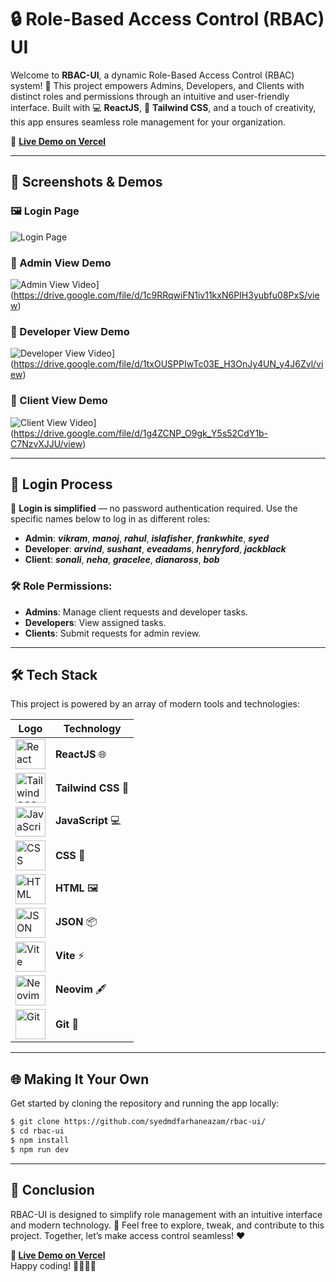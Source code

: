 # 🔒 Role-Based Access Control (RBAC) UI

Welcome to **RBAC-UI**, a dynamic Role-Based Access Control (RBAC) system! 🚀 This project empowers Admins, Developers, and Clients with distinct roles and permissions through an intuitive and user-friendly interface. Built with 💻 **ReactJS**, 🎨 **Tailwind CSS**, and a touch of creativity, this app ensures seamless role management for your organization.

🌟 **[Live Demo on Vercel](https://rbac-ui-silk.vercel.app/)**

---

## 📸 Screenshots & Demos

### 🖼️ Login Page
![Login Page](https://drive.google.com/uc?id=1EpwhJiGlg7LllrrAIGonWROh61RRgyzZ)

### 🎥 Admin View Demo
![Admin View Video](https://img.youtube.com/vi/1c9RRqwiFN1iv11kxN6PIH3yubfu08PxS/0.jpg)](https://drive.google.com/file/d/1c9RRqwiFN1iv11kxN6PIH3yubfu08PxS/view)

### 🎥 Developer View Demo
![Developer View Video](https://img.youtube.com/vi/1txOUSPPIwTc03E_H3OnJy4UN_y4J6Zvl/0.jpg)](https://drive.google.com/file/d/1txOUSPPIwTc03E_H3OnJy4UN_y4J6Zvl/view)

### 🎥 Client View Demo
![Client View Video](https://img.youtube.com/vi/1g4ZCNP_O9gk_Y5s52CdY1b-C7NzvXJJU/0.jpg)](https://drive.google.com/file/d/1g4ZCNP_O9gk_Y5s52CdY1b-C7NzvXJJU/view)

---

## 🔑 Login Process

📝 **Login is simplified** — no password authentication required. Use the specific names below to log in as different roles:

- **Admin**: _***vikram***_, _***manoj***_, _***rahul***_, _***islafisher***_, _***frankwhite***_, _***syed***_
- **Developer**: _***arvind***_, _***sushant***_, _***eveadams***_, _***henryford***_, _***jackblack***_
- **Client**: _***sonali***_, _***neha***_, _***gracelee***_, _***dianaross***_, _***bob***_

### 🛠 Role Permissions:
- **Admins**: Manage client requests and developer tasks.
- **Developers**: View assigned tasks.
- **Clients**: Submit requests for admin review.

---

## 🛠 Tech Stack
This project is powered by an array of modern tools and technologies:

<table>
  <thead>
    <tr>
      <th>Logo</th>
      <th>Technology</th>
    </tr>
  </thead>
  <tbody>
    <tr>
      <td><img src="https://img.icons8.com/color/48/000000/react-native.png" alt="React" width="48" height="48"></td>
      <td><b>ReactJS</b> 🌐</td>
    </tr>
    <tr>
      <td><img src="https://via.placeholder.com/48" alt="Tailwind CSS" width="48" height="48"></td>
      <td><b>Tailwind CSS</b> 🎨</td>
    </tr>
    <tr>
      <td><img src="https://img.icons8.com/color/48/000000/javascript.png" alt="JavaScript" width="48" height="48"></td>
      <td><b>JavaScript</b> 💻</td>
    </tr>
    <tr>
      <td><img src="https://img.icons8.com/color/48/000000/css3.png" alt="CSS" width="48" height="48"></td>
      <td><b>CSS</b> 🎨</td>
    </tr>
    <tr>
      <td><img src="https://img.icons8.com/color/48/000000/html-5--v1.png" alt="HTML" width="48" height="48"></td>
      <td><b>HTML</b> 🖼️</td>
    </tr>
    <tr>
      <td><img src="https://img.icons8.com/color/48/000000/json.png" alt="JSON" width="48" height="48"></td>
      <td><b>JSON</b> 📦</td>
    </tr>
    <tr>
      <td><img src="https://vitejs.dev/logo.svg" alt="Vite" width="48" height="48"></td>
      <td><b>Vite</b> ⚡</td>
    </tr>
    <tr>
      <td><img src="https://upload.wikimedia.org/wikipedia/commons/3/3a/Neovim-mark.svg" alt="Neovim" width="48" height="48"></td>
      <td><b>Neovim</b> 🖋️</td>
    </tr>
    <tr>
      <td><img src="https://git-scm.com/images/logos/downloads/Git-Icon-1788C.png" alt="Git" width="48" height="48"></td>
      <td><b>Git</b> 🔧</td>
    </tr>
  </tbody>
</table>



---

## 🌐 Making It Your Own

Get started by cloning the repository and running the app locally:

```bash
$ git clone https://github.com/syedmdfarhaneazam/rbac-ui/
$ cd rbac-ui
$ npm install
$ npm run dev
```

---

## 🎉 Conclusion

RBAC-UI is designed to simplify role management with an intuitive interface and modern technology. 🚀 Feel free to explore, tweak, and contribute to this project. Together, let’s make access control seamless! ❤️

**🌟 [Live Demo on Vercel](https://rbac-ui-silk.vercel.app/)**  
Happy coding! 👨‍💻👩‍💻

